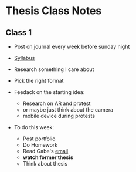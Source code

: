 # Thesis Class Notes

## Class 1
* Post on journal every week before sunday night
* [Syllabus](https://docs.google.com/document/d/1zW387SU44aTMMWTQz0cE9T2mY_RGgPbalPkslaEx598/edit)
* Research something I care about
* Pick the right format
* Feedack on the starting idea:
    * Research on AR and protest 
    * or maybe just think about the camera
    * mobile device during protests

* To do this week:
    * Post portfolio
    * Do Homework
    * Read Gabe's [email](https://mail.google.com/mail/u/1/#inbox/FMfcgxwGDDgZGLtbLBjLGDLDkGwxrGbb)
    * **watch former thesis**
    * Think about thesis
    
